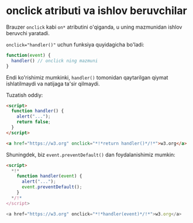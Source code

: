 # onclick atributi va ishlov beruvchilar

Brauzer `onclick` kabi `on*` atributini o'qiganda, u uning mazmunidan ishlov beruvchi yaratadi.

`onclick="handler()"` uchun funksiya quyidagicha bo'ladi:

```js
function(event) {
  handler() // onclick ning mazmuni
}
```

Endi ko'rishimiz mumkinki, `handler()` tomonidan qaytarilgan qiymat ishlatilmaydi va natijaga ta'sir qilmaydi.

Tuzatish oddiy:

```html run
<script>
  function handler() {
    alert("...");
    return false;
  }
</script>

<a href="https://w3.org" onclick="*!*return handler()*/!*">w3.org</a>
```

Shuningdek, biz `event.preventDefault()` dan foydalanishimiz mumkin:

```html run
<script>
  *!*
    function handler(event) {
      alert("...");
      event.preventDefault();
    }
  */!*
</script>

<a href="https://w3.org" onclick="*!*handler(event)*/!*">w3.org</a>
```
